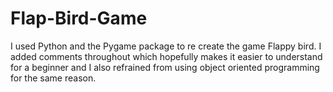 # Flap-Bird-Game
I used Python and the Pygame package to re create the game Flappy bird. I added comments throughout which hopefully makes it easier to understand for a beginner and I also refrained from using object oriented programming for the same reason.
